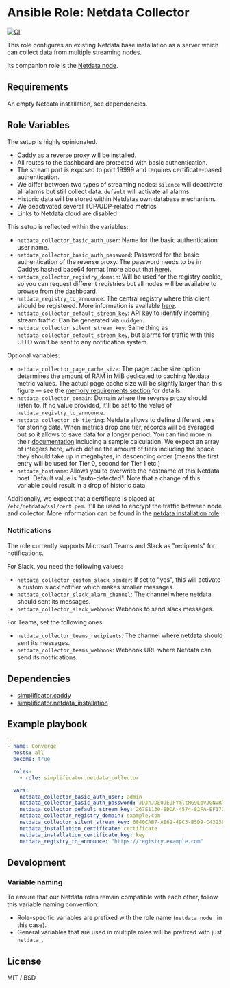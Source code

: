 # Ansible Role: Netdata Collector

[![CI](https://github.com/simplificator/ansible-role-netdata_collector/workflows/CI/badge.svg?event=push)](https://github.com/simplificator/ansible-role-netdata_collector/actions?query=workflow%3ACI)

This role configures an existing Netdata base installation as a server which can collect data from multiple streaming nodes.

Its companion role is the [Netdata node](https://github.com/simplificator/ansible-role-netdata_node).

## Requirements

An empty Netdata installation, see dependencies.

## Role Variables

The setup is highly opinionated.

* Caddy as a reverse proxy will be installed.
* All routes to the dashboard are protected with basic authentication.
* The stream port is exposed to port 19999 and requires certificate-based authentication.
* We differ between two types of streaming nodes: `silence` will deactivate all alarms but still collect data. `default` will activate all alarms.
* Historic data will be stored within Netdatas own database mechanism.
* We deactivated several TCP/UDP-related metrics
* Links to Netdata cloud are disabled

This setup is reflected within the variables:

* `netdata_collector_basic_auth_user`: Name for the basic authentication user name.
* `netdata_collector_basic_auth_password`: Password for the basic authentication of the reverse proxy. The password needs to be in Caddys hashed base64 format (more about that [here](https://caddyserver.com/docs/caddyfile/directives/basicauth#basicauth)).
* `netdata_collector_registry_domain`: Will be used for the registry cookie, so you can request different registries but all nodes will be available to browse from the dashboard.
* `netdata_registry_to_announce`: The central registry where this client should be registered. More information is available [here](https://learn.netdata.cloud/docs/agent/registry).
* `netdata_collector_default_stream_key`: API key to identify incoming stream traffic. Can be generated via `uuidgen`.
* `netdata_collector_silent_stream_key`: Same thing as `netdata_collector_default_stream_key`, but alarms for traffic with this UUID won't be sent to any notification system.
  
Optional variables:

* `netdata_collector_page_cache_size`: The page cache size option determines the amount of RAM in MiB dedicated to caching Netdata metric values. The actual page cache size will be slightly larger than this figure — see the [memory requirements section](https://learn.netdata.cloud/docs/agent/database/engine/#memory-requirements) for details.
* `netdata_collector_domain`:  Domain where the reverse proxy should listen to. If no value provided, it'll be set to the value of `netdata_registry_to_announce`.
* `netdata_collector_db_tiering`: Netdata allows to define different tiers for storing data. When metrics drop one tier, records will be averaged out so it allows to save data for a longer period. You can find more in their [documentation](https://learn.netdata.cloud/docs/agent/database/engine#tiering-in-a-nutshell) including a sample calculation. We expect an array of integers here, which define the amount of tiers including the space they should take up in megabytes, in descending order (means the first entry will be used for Tier 0, second for Tier 1 etc.)
* `netdata_hostname`: Allows you to overwrite the hostname of this Netdata host. Default value is "auto-detected". Note that a change of this variable could result in a drop of historic data.

Additionally, we expect that a certificate is placed at `/etc/netdata/ssl/cert.pem`. It'll be used to encrypt the traffic between node and collector. More information can be found in the [netdata installation role](https://github.com/simplificator/ansible-role-netdata_installation).

### Notifications

The role currently supports Microsoft Teams and Slack as "recipients" for notifications.

For Slack, you need the following values:

* `netdata_collector_custom_slack_sender`: If set to "yes", this will activate a custom slack notifier which makes smaller messages.
* `netdata_collector_slack_alarm_channel`: The channel where netdata should sent its messages.
* `netdata_collector_slack_webhook`: Webhook to send slack messages.

For Teams, set the following ones:

* `netdata_collector_teams_recipients`: The channel where netdata should sent its messages.
* `netdata_collector_teams_webhook`: Webhook URL where Netdata can send its notifications.

## Dependencies

* [simplificator.caddy](https://github.com/simplificator/ansible-role-caddy)
* [simplificator.netdata_installation](https://github.com/simplificator/ansible-role-netdata_installation)

## Example playbook

```yaml
---
- name: Converge
  hosts: all
  become: true

  roles:
    - role: simplificator.netdata_collector

  vars:
    netdata_collector_basic_auth_user: admin
    netdata_collector_basic_auth_password: JDJhJDE0JE9FYmltMG9LbVJGNVRld3hWRHMvek9Mb3FhNno5T05hYjFDYllPcjVPOFJrTEtScFBmN1Fl # admin123$
    netdata_collector_default_stream_key: 267E1130-EDDA-4574-82FA-EF17286B0816
    netdata_collector_registry_domain: example.com
    netdata_collector_silent_stream_key: 6840CAB7-AE62-49C3-B5D9-C4323BBAAF94
    netdata_installation_certificate: certificate
    netdata_installation_certificate_key: key
    netdata_registry_to_announce: "https://registry.example.com"
```

## Development

### Variable naming

To ensure that our Netdata roles remain compatible with each other, follow this variable naming convention:

* Role-specific variables are prefixed with the role name (`netdata_node_` in this case).
* General variables that are used in multiple roles will be prefixed with just `netdata_`.

## License

MIT / BSD
